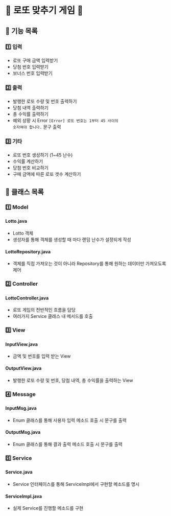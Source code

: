 # 🎉 로또 맞추기 게임 🎉
## 📣 기능 목록 
### 1️⃣ 입력
* 로또 구매 금액 입력받기
* 당첨 번호 입력받기
* 보너스 번호 입력받기

### 2️⃣ 출력
* 발행한 로또 수량 및 번호 출력하기
* 당첨 내역 출력하기
* 총 수익률 출력하기
* 예외 상황 시 Error <code>[Error] 로또 번호는 1부터 45 사이의 숫자여야 합니다.</code>
문구 출력

### 3️⃣ 기타
* 로또 번호 생성하기 (1~45 난수)
* 수익률 계산하기
* 당첨 번호 비교하기
* 구매 금액에 따른 로또 갯수 계산하기


## 📣 클래스 목록
### 1️⃣ Model
#### Lotto.java
* Lotto 객체
* 생성자를 통해 객체를 생성할 때 마다 랜덤 난수가 설정되게 작성
#### LottoRepository.java
* 객체를 직접 가져오는 것이 아니라 Repository를 통해 원하는 데이터만 가져오도록 제어 

### 2️⃣ Controller
#### LottoController.java
* 로또 게임의 전반적인 흐름을 담당
* 여러가지 Service 클래스 내 메서드를 호출

### 3️⃣ View
#### InputView.java
* 금액 및 번호를 입력 받는 View
#### OutputView.java
* 발행한 로또 수량 및 번호, 당첨 내역, 총 수익률을 출력하는 View

### 4️⃣ Message
#### InputMsg.java
* Enum 클래스를 통해 사용자 입력 메소드 호출 시 문구를 출력
#### OutputMsg.java
* Enum 클래스를 통해 결과 출력 메소드 호출 시 문구를 출력

### 5️⃣ Service
#### Service.java
* Service 인터페이스를 통해 ServiceImpl에서 구현할 메소드를 명시
#### ServiceImpl.java
* 실제 Service를 진행할 메소드를 구현
